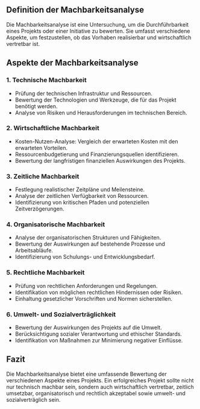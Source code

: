 ## Definition der Machbarkeitsanalyse

Die Machbarkeitsanalyse ist eine Untersuchung, um die Durchführbarkeit eines Projekts oder einer Initiative zu bewerten. Sie umfasst verschiedene Aspekte, um festzustellen, ob das Vorhaben realisierbar und wirtschaftlich vertretbar ist.

## Aspekte der Machbarkeitsanalyse

### 1. **Technische Machbarkeit**

- Prüfung der technischen Infrastruktur und Ressourcen.
- Bewertung der Technologien und Werkzeuge, die für das Projekt benötigt werden.
- Analyse von Risiken und Herausforderungen im technischen Bereich.

### 2. **Wirtschaftliche Machbarkeit**

- Kosten-Nutzen-Analyse: Vergleich der erwarteten Kosten mit den erwarteten Vorteilen.
- Ressourcenbudgetierung und Finanzierungsquellen identifizieren.
- Bewertung der langfristigen finanziellen Auswirkungen des Projekts.

### 3. **Zeitliche Machbarkeit**

- Festlegung realistischer Zeitpläne und Meilensteine.
- Analyse der zeitlichen Verfügbarkeit von Ressourcen.
- Identifizierung von kritischen Pfaden und potenziellen Zeitverzögerungen.

### 4. **Organisatorische Machbarkeit**

- Analyse der organisatorischen Strukturen und Fähigkeiten.
- Bewertung der Auswirkungen auf bestehende Prozesse und Arbeitsabläufe.
- Identifizierung von Schulungs- und Entwicklungsbedarf.

### 5. **Rechtliche Machbarkeit**

- Prüfung von rechtlichen Anforderungen und Regelungen.
- Identifikation von möglichen rechtlichen Hindernissen oder Risiken.
- Einhaltung gesetzlicher Vorschriften und Normen sicherstellen.

### 6. **Umwelt- und Sozialverträglichkeit**

- Bewertung der Auswirkungen des Projekts auf die Umwelt.
- Berücksichtigung sozialer Verantwortung und ethischer Standards.
- Identifikation von Maßnahmen zur Minimierung negativer Einflüsse.

## Fazit

Die Machbarkeitsanalyse bietet eine umfassende Bewertung der verschiedenen Aspekte eines Projekts. Ein erfolgreiches Projekt sollte nicht nur technisch machbar sein, sondern auch wirtschaftlich vertretbar, zeitlich umsetzbar, organisatorisch und rechtlich akzeptabel sowie umwelt- und sozialverträglich sein.
